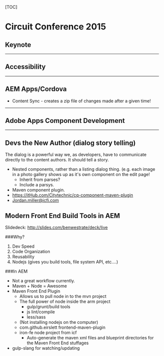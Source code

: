 [TOC]

Circuit Conference 2015
===================

Keynote
----------

----------

Accessibility
---------------

----------

AEM Apps/Cordova
----------------------
* Content Sync - creates a zip file of changes made after a given time!
 
----------

Adobe Apps Component Development
---------------------------------------------

----------

Devs the New Author (dialog story telling)
--------------------------------------------------
The dialog is a powerful way we, as developers, have to communicate directly to the content authors. It should tell a story.

* Nested components, rather than a listing dialog thing. (e.g. each image in a photo gallery shows up as it's own component on the edit page!
	* Inherit from parses?
	* Include a parsys.
* Maven component plugin.
* https://itHub.com/Citytechnic/cq-component-maven-plugin
* Jordan.miller@icfi.com

Modern Front End Build Tools in AEM
---------------------------------------------
Slidedeck: http://slides.com/benwestrate/deck/live

###Why?
1. Dev Speed
2. Code Organization
3. Reusability
4. Nodejs (gives you build tools, file system API, etc....)

###In AEM
* Not a great workflow currently. 
* Maven + Node = Awesome
* Maven Front End Plugin
	* Allows us to pull node in to the mvn project
	* The full power of node inside the arm project
		* gulp/grunt/build tools
		* js lint/compile
		* less/sass
	* (Not installing nodejs on the computer)
	* com.github.eirslett frontend-maven-plugin
	* iron-fe node project from icf
		* Auto-generate the maven xml files and blueprint directories for the Maven Front End stuffages
* gulp-slang for watching/updating